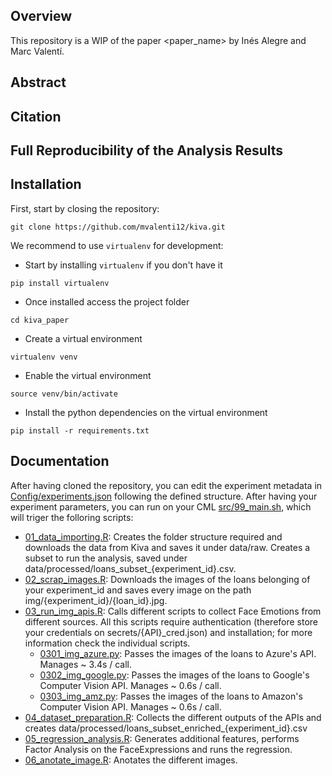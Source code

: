 ## Overview
This repository is a WIP of the paper <paper_name> by Inés Alegre and Marc Valentí.

## Abstract

## Citation

## Full Reproducibility of the Analysis Results

## Installation

First, start by closing the repository:

```
git clone https://github.com/mvalenti12/kiva.git
```

We recommend to use `virtualenv` for development:

- Start by installing `virtualenv` if you don't have it
```
pip install virtualenv
```

- Once installed access the project folder
```
cd kiva_paper
```

- Create a virtual environment
```
virtualenv venv
```

- Enable the virtual environment
```
source venv/bin/activate
```

- Install the python dependencies on the virtual environment
```
pip install -r requirements.txt
```

## Documentation

After having cloned the repository, you can edit the experiment metadata in [Config/experiments.json](https://github.com/mvalenti12/kiva/blob/master/Config/experiments.json) following the defined structure. After having your experiment parameters, you can run on your CML [src/99_main.sh](https://github.com/mvalenti12/kiva/blob/master/src/99_main.sh), which will triger the folloring scripts:
- [01_data_importing.R](https://github.com/mvalenti12/kiva/blob/master/src/01_data_importing.R): Creates the folder structure required and downloads the data from Kiva and saves it under data/raw. Creates a subset to run the analysis, saved under data/processed/loans_subset_{experiment_id}.csv.
- [02_scrap_images.R](https://github.com/mvalenti12/kiva/blob/master/src/02_scrap_images.R): Downloads the images of the loans belonging of your experiment_id and saves every image on the path img/{experiment_id}/{loan_id}.jpg.
- [03_run_img_apis.R](https://github.com/mvalenti12/kiva/blob/master/src/03_run_img_apis.R): Calls different scripts to collect Face Emotions from different sources. All this scripts require authentication (therefore store your credentials on secrets/{API}_cred.json) and installation; for more information check the individual scripts.
  - [0301_img_azure.py](https://github.com/mvalenti12/kiva/blob/master/src/0301_img_azure.py): Passes the images of the loans to Azure's API. Manages ~ 3.4s / call.
  - [0302_img_google.py](https://github.com/mvalenti12/kiva/blob/master/src/0302_img_google.py): Passes the images of the loans to Google's Computer Vision API. Manages ~ 0.6s / call.
  - [0303_img_amz.py](https://github.com/mvalenti12/kiva/blob/master/src/0303_img_amz.py): Passes the images of the loans to Amazon's Computer Vision API. Manages ~ 0.6s / call.
- [04_dataset_preparation.R](https://github.com/mvalenti12/kiva/blob/master/src/04_dataset_preparation.R): Collects the different outputs of the APIs and creates data/processed/loans_subset_enriched_{experiment_id}.csv
- [05_regression_analysis.R](https://github.com/mvalenti12/kiva/blob/master/src/05_regression_analysis.R): Generates additional features, performs Factor Analysis on the FaceExpressions and runs the regression.
- [06_anotate_image.R](https://github.com/mvalenti12/kiva/blob/master/src/06_anotate_image.R): Anotates the different images.

